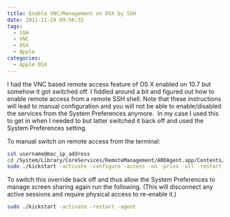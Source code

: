 ```yaml
---
title: Enable VNC/Management on OSX by SSH
date: 2011-11-24 09:56:32
tags:
  - SSH
  - VNC
  - OSX
  - Apple
categories:
  - Apple OSX
---
```

I had the VNC based remote access feature of OS X enabled on 10.7 but somehow it got switched off. I fiddled around a bit and figured out how to enable remote access from a remote SSH shell. Note that these instructions will lead to manual configuration and you will not be able to enable/disabled the services from the System Preferences anymore.  In my case I used this to get in when I needed to but latter switched it back off and used the System Preferences setting.

To manual switch on remote access from the terminal:
```bash
ssh username@mac_ip_address
cd /System/Library/CoreServices/RemoteManagement/ARDAgent.app/Contents/Resources
sudo ./kickstart -activate -configure -access -on -privs -all -restart -agent
```
To switch this override back off and thus allow the System Preferences to manage screen sharing again run the following. (This will disconnect any active sessions and require physical access to re-enable it.)

```bash
sudo ./kickstart -activate -restart -agent
```
